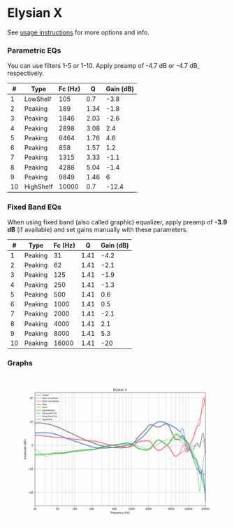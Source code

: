 # Elysian X
See [usage instructions](https://github.com/jaakkopasanen/AutoEq#usage) for more options and info.

### Parametric EQs
You can use filters 1-5 or 1-10. Apply preamp of -4.7 dB or -4.7 dB, respectively.

|   # | Type      |   Fc (Hz) |    Q |   Gain (dB) |
|-----|-----------|-----------|------|-------------|
|   1 | LowShelf  |       105 | 0.7  |        -3.8 |
|   2 | Peaking   |       189 | 1.34 |        -1.8 |
|   3 | Peaking   |      1846 | 2.03 |        -2.6 |
|   4 | Peaking   |      2898 | 3.08 |         2.4 |
|   5 | Peaking   |      6464 | 1.76 |         4.6 |
|   6 | Peaking   |       858 | 1.57 |         1.2 |
|   7 | Peaking   |      1315 | 3.33 |        -1.1 |
|   8 | Peaking   |      4288 | 5.04 |        -1.4 |
|   9 | Peaking   |      9849 | 1.46 |         6   |
|  10 | HighShelf |     10000 | 0.7  |       -12.4 |

### Fixed Band EQs
When using fixed band (also called graphic) equalizer, apply preamp of **-3.9 dB** (if available) and set gains manually with these parameters.

|   # | Type    |   Fc (Hz) |    Q |   Gain (dB) |
|-----|---------|-----------|------|-------------|
|   1 | Peaking |        31 | 1.41 |        -4.2 |
|   2 | Peaking |        62 | 1.41 |        -2.1 |
|   3 | Peaking |       125 | 1.41 |        -1.9 |
|   4 | Peaking |       250 | 1.41 |        -1.3 |
|   5 | Peaking |       500 | 1.41 |         0.6 |
|   6 | Peaking |      1000 | 1.41 |         0.5 |
|   7 | Peaking |      2000 | 1.41 |        -2.1 |
|   8 | Peaking |      4000 | 1.41 |         2.1 |
|   9 | Peaking |      8000 | 1.41 |         5.3 |
|  10 | Peaking |     16000 | 1.41 |       -20   |

### Graphs
![](./Elysian%20X.png)
